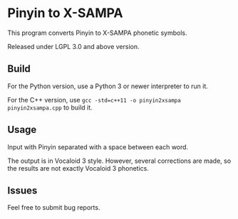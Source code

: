 Pinyin to X-SAMPA
=================

This program converts Pinyin to X-SAMPA phonetic symbols.

Released under LGPL 3.0 and above version.


Build
-----

For the Python version, use a Python 3 or newer interpreter to run it.

For the C++ version, use `gcc -std=c++11 -o pinyin2xsampa pinyin2xsampa.cpp` to build it.


Usage
-----

Input with Pinyin separated with a space between each word.

The output is in Vocaloid 3 style. However, several corrections are made, so the results are not exactly Vocaloid 3 phonetics.


Issues
------

Feel free to submit bug reports.

